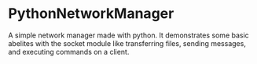 # PythonNetworkManager
A simple network manager made with python. It demonstrates some basic abelites with the socket module like transferring files, sending messages, and executing commands on a client. 
